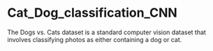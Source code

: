 # Cat_Dog_classification_CNN
The Dogs vs. Cats dataset is a standard computer vision dataset that involves classifying photos as either containing a dog or cat.
